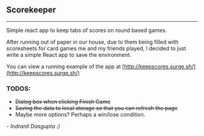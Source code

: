 ## Scorekeeper
---

Simple react app to keep tabs of scores on round based games.

After running out of paper in our house, due to them being filled with scoresheets for card games me and my friends played, I decided to just write a simple React app to save the environment.

You can view a running example of the app at [http://keepscores.surge.sh/](http://keepscores.surge.sh/)

### TODOS:

* ~~Dialog box when clicking Finish Game~~
* ~~Saving the data to local storage so that you can refresh the page~~
* Maybe more options? Perhaps a win/lose condition.

_- Indranil Dasgupta :)_
